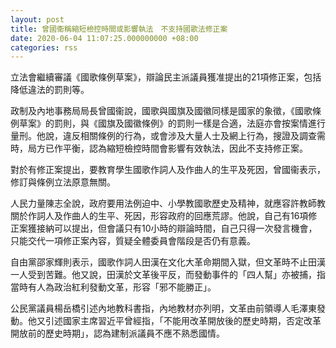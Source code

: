 ```yaml
---
layout: post
title: 曾國衞稱縮短檢控時間或影響執法　不支持國歌法修正案
date: 2020-06-04 11:07:25.000000000 +08:00
categories: rss
---
```


立法會繼續審議《國歌條例草案》，辯論民主派議員獲准提出的21項修正案，包括降低違法的罰則等。

政制及內地事務局局長曾國衞說，國歌與國旗及國徽同樣是國家的象徵，《國歌條例草案》的罰則，與《國旗及國徽條例》的罰則一樣是合適，法庭亦會按案情進行量刑。他說，違反相關條例的行為，或會涉及大量人士及網上行為，搜證及調查需時，局方已作平衡，認為縮短檢控時間會影響有效執法，因此不支持修正案。

對於有修正案提出，要教育學生國歌作詞人及作曲人的生平及死因，曾國衞表示，修訂與條例立法原意無關。

人民力量陳志全說，政府要用法例迫中、小學教國歌歷史及精神，就應容許教師教關於作詞人及作曲人的生平、死因，形容政府的回應荒謬。他說，自己有16項修正案獲接納可以提出，但會議只有10小時的辯論時間，自己只得一次發言機會，只能交代一項修正案內容，質疑全體委員會階段是否仍有意義。

自由黨邵家輝則表示，國歌作詞人田漢在文化大革命期間入獄，但文革時不止田漢一人受到苦難。他又說，田漢於文革後平反，而發動事件的「四人幫」亦被捕，指當時有人為政治紅利發動文革，形容「邪不能勝正」。

公民黨議員楊岳橋引述內地教科書指，內地教材亦列明，文革由前領導人毛澤東發動。他又引述國家主席習近平曾經指，「不能用改革開放後的歷史時期，否定改革開放前的歷史時期」，認為建制派議員不應不熟悉國情。
